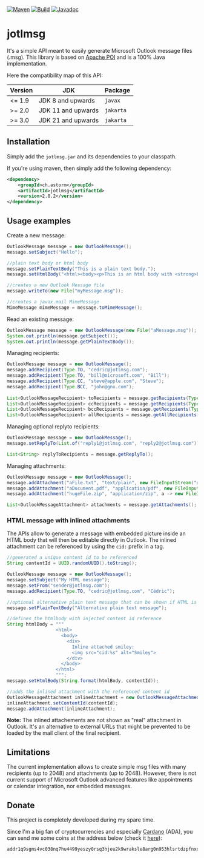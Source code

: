 [![Maven](https://img.shields.io/maven-central/v/ch.astorm/jotlmsg.svg)](https://search.maven.org/search?q=g:ch.astorm%20AND%20a:jotlmsg)
[![Build](https://app.travis-ci.com/ctabin/jotlmsg.svg?branch=master)](https://app.travis-ci.com/github/ctabin/jotlmsg/branches)
[![Javadoc](https://javadoc.io/badge2/ch.astorm/jotlmsg/javadoc.svg)](https://javadoc.io/doc/ch.astorm/jotlmsg) 

# jotlmsg
It's a simple API meant to easily generate Microsoft Outlook message files (.msg). 
This library is based on [Apache POI](https://poi.apache.org) and is a 100% Java implementation.

Here the compatibility map of this API:

| Version | JDK                 | Package
| ------- | ------------------- | ---------
| <= 1.9  | JDK 8 and upwards   | `javax` 
| >= 2.0  | JDK 11 and upwards  | `jakarta`
| >= 3.0  | JDK 21 and upwards  | `jakarta`

## Installation

Simply add the `jotlmsg.jar` and its dependencies to your classpath.

If you're using maven, then simply add the following dependency:
```xml
<dependency>
    <groupId>ch.astorm</groupId>
    <artifactId>jotlmsg</artifactId>
    <version>2.0.2</version>
</dependency>
```

## Usage examples

Create a new message:
```Java
OutlookMessage message = new OutlookMessage();
message.setSubject("Hello");

//plain text body or html body
message.setPlainTextBody("This is a plain text body.");
message.setHtmlBody("<html><body><p>This is an html body with <strong>bold</strong> and <i>italic</i> styles.</p></body></html>");

//creates a new Outlook Message file
message.writeTo(new File("myMessage.msg"));

//creates a javax.mail MimeMessage
MimeMessage mimeMessage = message.toMimeMessage();
```

Read an existing message:
```Java
OutlookMessage message = new OutlookMessage(new File("aMessage.msg"));
System.out.println(message.getSubject());
System.out.println(message.getPlainTextBody());
```

Managing recipients:
```Java
OutlookMessage message = new OutlookMessage();
message.addRecipient(Type.TO, "cedric@jotlmsg.com");
message.addRecipient(Type.TO, "bill@microsoft.com", "Bill");
message.addRecipient(Type.CC, "steve@apple.com", "Steve");
message.addRecipient(Type.BCC, "john@gnu.com");
        
List<OutlookMessageRecipient> toRecipients = message.getRecipients(Type.TO);
List<OutlookMessageRecipient> ccRecipients = message.getRecipients(Type.CC);
List<OutlookMessageRecipient> bccRecipients = message.getRecipients(Type.BCC);
List<OutlookMessageRecipient> allRecipients = message.getAllRecipients();
```

Managing optional replyto recipients:
```Java
OutlookMessage message = new OutlookMessage();
message.setReplyTo(List.of("reply1@jotlmsg.com", "reply2@jotlmsg.com"));

List<String> replyToRecipients = message.getReplyTo();
```

Managing attachments:
```Java
OutlookMessage message = new OutlookMessage();
message.addAttachment("aFile.txt", "text/plain", new FileInputStream("data.txt")); //will be stored in memory
message.addAttachment("aDocument.pdf", "application/pdf", new FileInputStream("file.pdf")); //will be stored in memory
message.addAttachment("hugeFile.zip", "application/zip", a -> new FileInputStream("data.zip")); //piped to output stream

List<OutlookMessageAttachment> attachments = message.getAttachments();
```

### HTML message with inlined attachments

The APIs allow to generate a message with embedded picture inside an HTML body that
will then be editable directly in Outlook. The inlined attachment can be referenced
by using the `cid:` prefix in a tag.

```java
//generated a unique content id to be referenced
String contentId = UUID.randomUUID().toString();

OutlookMessage message = new OutlookMessage();
message.setSubject("My HTML message");
message.setFrom("sender@jotlmsg.com");
message.addRecipient(Type.TO, "cedric@jotlmsg.com", "Cédric");

//optional alternative plain text message that can be shown if HTML is not displayed
message.setPlainTextBody("Alternative plain text message");

//defines the htmlbody with injected content id reference
String htmlBody = """
                  <html>
                    <body>
                      <div>
                        Inline attached smiley:
                        <img src="cid:%s" alt="Smiley">
                      </div>
                    </body>
                  </html>
                  """;
message.setHtmlBody(String.format(htmlBody, contentId));

//adds the inlined attachment with the referenced content id
OutlookMessageAttachment inlineAttachment = new OutlookMessageAttachment("Face-smile.png", "image/png", a -> OutlookMessageMIMETest.class.getResourceAsStream("Face-smile.png"));
inlineAttachment.setContentId(contentId);
message.addAttachment(inlineAttachment);
```

**Note:** The inlined attachements are not shown as "real" attachment in Outlook. It's an alternative to external URLs that
might be prevented to be loaded by the mail client of the final recipient.

## Limitations

The current implementation allows to create simple msg files with many recipients (up to 2048) and attachments (up to 2048). 
However, there is not current support of Microsoft Outlook advanced features like appointments or calendar integration, nor embedded messages.

## Donate

This project is completely developed during my spare time.

Since I'm a big fan of cryptocurrencies and especially [Cardano](https://cardano.org) (ADA), you can send me
some coins at the address below (check it [here](https://cardanoscan.io/address/addr1q9sgms4vc038nq7hu4499yeszy0rsq3hjeu2k9wraksle8arg0n953hlsrtdzpfnxxw996l4t6qu5xsx8cmmakjcqhksaqpj66)):

```
addr1q9sgms4vc038nq7hu4499yeszy0rsq3hjeu2k9wraksle8arg0n953hlsrtdzpfnxxw996l4t6qu5xsx8cmmakjcqhksaqpj66
```

